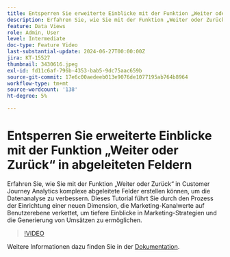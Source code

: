```yaml
---
title: Entsperren Sie erweiterte Einblicke mit der Funktion „Weiter oder Zurück“ in abgeleiteten Feldern
description: Erfahren Sie, wie Sie mit der Funktion „Weiter oder Zurück“ in Customer Journey Analytics komplexe abgeleitete Felder erstellen können, um die Datenanalyse zu verbessern. Dieses Tutorial führt Sie durch den Prozess der Einrichtung einer neuen Dimension, die Marketing-Kanalwerte auf Benutzerebene verkettet, um tiefere Einblicke in Marketing-Strategien und die Generierung von Umsätzen zu ermöglichen.
feature: Data Views
role: Admin, User
level: Intermediate
doc-type: Feature Video
last-substantial-update: 2024-06-27T00:00:00Z
jira: KT-15527
thumbnail: 3430616.jpeg
exl-id: fd11c6af-796b-4353-bab5-9dc75aac659b
source-git-commit: 17e6c00aedeeb013e9076de1077195ab764b8964
workflow-type: tm+mt
source-wordcount: '138'
ht-degree: 5%

---
```


# Entsperren Sie erweiterte Einblicke mit der Funktion „Weiter oder Zurück“ in abgeleiteten Feldern

Erfahren Sie, wie Sie mit der Funktion „Weiter oder Zurück“ in Customer Journey Analytics komplexe abgeleitete Felder erstellen können, um die Datenanalyse zu verbessern. Dieses Tutorial führt Sie durch den Prozess der Einrichtung einer neuen Dimension, die Marketing-Kanalwerte auf Benutzerebene verkettet, um tiefere Einblicke in Marketing-Strategien und die Generierung von Umsätzen zu ermöglichen.

>[!VIDEO](https://video.tv.adobe.com/v/3447742/?learn=on&captions=ger)

Weitere Informationen dazu finden Sie in der [Dokumentation](https://experienceleague.adobe.com/de/docs/analytics-platform/using/cja-dataviews/derived-fields).
